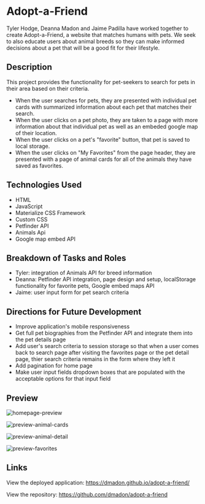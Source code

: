 # Adopt-a-Friend

Tyler Hodge, Deanna Madon and Jaime Padilla have worked together to create Adopt-a-Friend, a website that matches humans with pets. We seek to also educate users about animal breeds so they can make informed decisions about a pet that will be a good fit for their lifestyle.

## Description

This project provides the functionality for pet-seekers to search for pets in their area based on their criteria. 

* When the user searches for pets, they are presented with individual pet cards with summarized information about each pet that matches their search.
* When the user clicks on a pet photo, they are taken to a page with more information about that individual pet as well as an embeded google map of their location.
* When the user clicks on a pet's "favorite" button, that pet is saved to local storage.
* When the user clicks on "My Favorites" from the page header, they are presented with a page of animal cards for all of the animals they have saved as favorites.

## Technologies Used

* HTML
* JavaScript
* Materialize CSS Framework
* Custom CSS
* Petfinder API
* Animals Api
* Google map embed API

## Breakdown of Tasks and Roles

* Tyler: integration of Animals API for breed information
* Deanna: Petfinder API integration, page design and setup, localStorage functionality for favorite pets, Google embed maps API
* Jaime: user input form for pet search criteria

## Directions for Future Development

* Improve application's mobile responsiveness
* Get full pet biographies from the Petfinder API and integrate them into the pet details page
* Add user's search criteria to session storage so that when a user comes back to search page after visiting the favorites page or the pet detail page, thier search criteria remains in the form where they left it
* Add pagination for home page
* Make user input fields dropdown boxes that are populated with the acceptable options for that input field

## Preview

![homepage-preview](https://user-images.githubusercontent.com/99852346/179131528-5a54b14d-89f7-4278-af83-fea1c737dcc4.png)

![preview-animal-cards](https://user-images.githubusercontent.com/99852346/179131468-cf03fc25-5d94-40b6-8e49-4c8c6051a8ca.jpg)

![preview-animal-detail](https://user-images.githubusercontent.com/99852346/179131489-dac5a4eb-aa33-4dd8-943c-e18cd384585c.jpg)

![preview-favorites](https://user-images.githubusercontent.com/99852346/179131501-46761be2-3610-47fd-8c1e-620e78995e47.jpg)




## Links

View the deployed application: https://dmadon.github.io/adopt-a-friend/

View the repository: https://github.com/dmadon/adopt-a-friend



